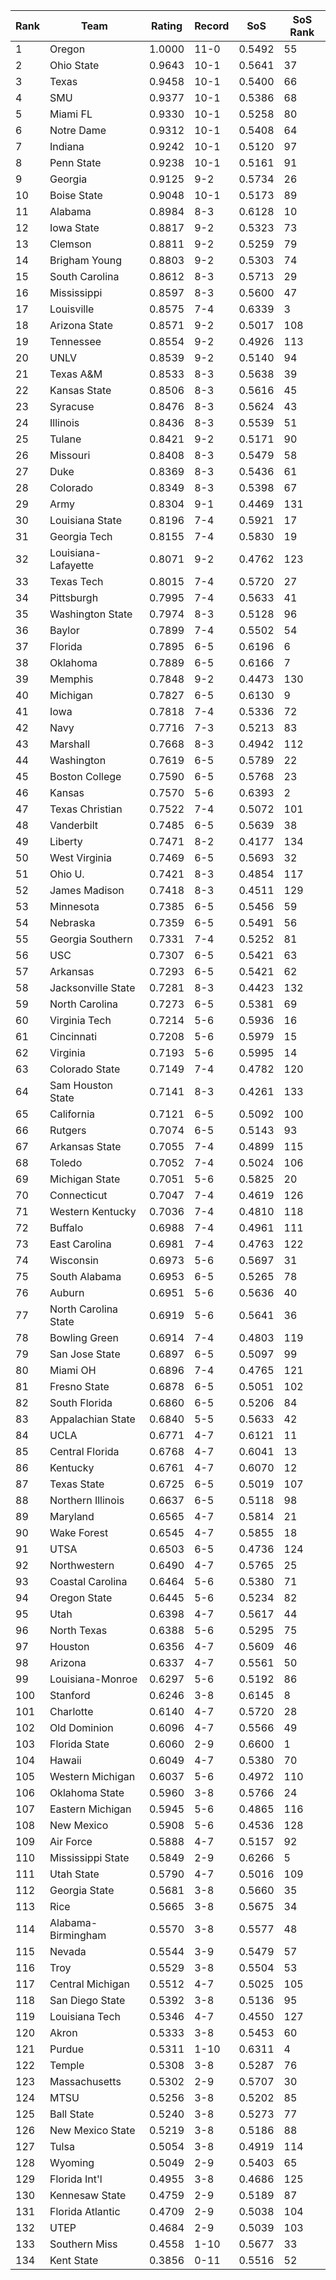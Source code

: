 Rank | Team | Rating | Record | SoS | SoS Rank
---|---|---|---|---|---
1 | Oregon | 1.0000 | 11-0 | 0.5492 | 55
2 | Ohio State | 0.9643 | 10-1 | 0.5641 | 37
3 | Texas | 0.9458 | 10-1 | 0.5400 | 66
4 | SMU | 0.9377 | 10-1 | 0.5386 | 68
5 | Miami FL | 0.9330 | 10-1 | 0.5258 | 80
6 | Notre Dame | 0.9312 | 10-1 | 0.5408 | 64
7 | Indiana | 0.9242 | 10-1 | 0.5120 | 97
8 | Penn State | 0.9238 | 10-1 | 0.5161 | 91
9 | Georgia | 0.9125 | 9-2 | 0.5734 | 26
10 | Boise State | 0.9048 | 10-1 | 0.5173 | 89
11 | Alabama | 0.8984 | 8-3 | 0.6128 | 10
12 | Iowa State | 0.8817 | 9-2 | 0.5323 | 73
13 | Clemson | 0.8811 | 9-2 | 0.5259 | 79
14 | Brigham Young | 0.8803 | 9-2 | 0.5303 | 74
15 | South Carolina | 0.8612 | 8-3 | 0.5713 | 29
16 | Mississippi | 0.8597 | 8-3 | 0.5600 | 47
17 | Louisville | 0.8575 | 7-4 | 0.6339 | 3
18 | Arizona State | 0.8571 | 9-2 | 0.5017 | 108
19 | Tennessee | 0.8554 | 9-2 | 0.4926 | 113
20 | UNLV | 0.8539 | 9-2 | 0.5140 | 94
21 | Texas A&M | 0.8533 | 8-3 | 0.5638 | 39
22 | Kansas State | 0.8506 | 8-3 | 0.5616 | 45
23 | Syracuse | 0.8476 | 8-3 | 0.5624 | 43
24 | Illinois | 0.8436 | 8-3 | 0.5539 | 51
25 | Tulane | 0.8421 | 9-2 | 0.5171 | 90
26 | Missouri | 0.8408 | 8-3 | 0.5479 | 58
27 | Duke | 0.8369 | 8-3 | 0.5436 | 61
28 | Colorado | 0.8349 | 8-3 | 0.5398 | 67
29 | Army | 0.8304 | 9-1 | 0.4469 | 131
30 | Louisiana State | 0.8196 | 7-4 | 0.5921 | 17
31 | Georgia Tech | 0.8155 | 7-4 | 0.5830 | 19
32 | Louisiana-Lafayette | 0.8071 | 9-2 | 0.4762 | 123
33 | Texas Tech | 0.8015 | 7-4 | 0.5720 | 27
34 | Pittsburgh | 0.7995 | 7-4 | 0.5633 | 41
35 | Washington State | 0.7974 | 8-3 | 0.5128 | 96
36 | Baylor | 0.7899 | 7-4 | 0.5502 | 54
37 | Florida | 0.7895 | 6-5 | 0.6196 | 6
38 | Oklahoma | 0.7889 | 6-5 | 0.6166 | 7
39 | Memphis | 0.7848 | 9-2 | 0.4473 | 130
40 | Michigan | 0.7827 | 6-5 | 0.6130 | 9
41 | Iowa | 0.7818 | 7-4 | 0.5336 | 72
42 | Navy | 0.7716 | 7-3 | 0.5213 | 83
43 | Marshall | 0.7668 | 8-3 | 0.4942 | 112
44 | Washington | 0.7619 | 6-5 | 0.5789 | 22
45 | Boston College | 0.7590 | 6-5 | 0.5768 | 23
46 | Kansas | 0.7570 | 5-6 | 0.6393 | 2
47 | Texas Christian | 0.7522 | 7-4 | 0.5072 | 101
48 | Vanderbilt | 0.7485 | 6-5 | 0.5639 | 38
49 | Liberty | 0.7471 | 8-2 | 0.4177 | 134
50 | West Virginia | 0.7469 | 6-5 | 0.5693 | 32
51 | Ohio U. | 0.7421 | 8-3 | 0.4854 | 117
52 | James Madison | 0.7418 | 8-3 | 0.4511 | 129
53 | Minnesota | 0.7385 | 6-5 | 0.5456 | 59
54 | Nebraska | 0.7359 | 6-5 | 0.5491 | 56
55 | Georgia Southern | 0.7331 | 7-4 | 0.5252 | 81
56 | USC | 0.7307 | 6-5 | 0.5421 | 63
57 | Arkansas | 0.7293 | 6-5 | 0.5421 | 62
58 | Jacksonville State | 0.7281 | 8-3 | 0.4423 | 132
59 | North Carolina | 0.7273 | 6-5 | 0.5381 | 69
60 | Virginia Tech | 0.7214 | 5-6 | 0.5936 | 16
61 | Cincinnati | 0.7208 | 5-6 | 0.5979 | 15
62 | Virginia | 0.7193 | 5-6 | 0.5995 | 14
63 | Colorado State | 0.7149 | 7-4 | 0.4782 | 120
64 | Sam Houston State | 0.7141 | 8-3 | 0.4261 | 133
65 | California | 0.7121 | 6-5 | 0.5092 | 100
66 | Rutgers | 0.7074 | 6-5 | 0.5143 | 93
67 | Arkansas State | 0.7055 | 7-4 | 0.4899 | 115
68 | Toledo | 0.7052 | 7-4 | 0.5024 | 106
69 | Michigan State | 0.7051 | 5-6 | 0.5825 | 20
70 | Connecticut | 0.7047 | 7-4 | 0.4619 | 126
71 | Western Kentucky | 0.7036 | 7-4 | 0.4810 | 118
72 | Buffalo | 0.6988 | 7-4 | 0.4961 | 111
73 | East Carolina | 0.6981 | 7-4 | 0.4763 | 122
74 | Wisconsin | 0.6973 | 5-6 | 0.5697 | 31
75 | South Alabama | 0.6953 | 6-5 | 0.5265 | 78
76 | Auburn | 0.6951 | 5-6 | 0.5636 | 40
77 | North Carolina State | 0.6919 | 5-6 | 0.5641 | 36
78 | Bowling Green | 0.6914 | 7-4 | 0.4803 | 119
79 | San Jose State | 0.6897 | 6-5 | 0.5097 | 99
80 | Miami OH | 0.6896 | 7-4 | 0.4765 | 121
81 | Fresno State | 0.6878 | 6-5 | 0.5051 | 102
82 | South Florida | 0.6860 | 6-5 | 0.5206 | 84
83 | Appalachian State | 0.6840 | 5-5 | 0.5633 | 42
84 | UCLA | 0.6771 | 4-7 | 0.6121 | 11
85 | Central Florida | 0.6768 | 4-7 | 0.6041 | 13
86 | Kentucky | 0.6761 | 4-7 | 0.6070 | 12
87 | Texas State | 0.6725 | 6-5 | 0.5019 | 107
88 | Northern Illinois | 0.6637 | 6-5 | 0.5118 | 98
89 | Maryland | 0.6565 | 4-7 | 0.5814 | 21
90 | Wake Forest | 0.6545 | 4-7 | 0.5855 | 18
91 | UTSA | 0.6503 | 6-5 | 0.4736 | 124
92 | Northwestern | 0.6490 | 4-7 | 0.5765 | 25
93 | Coastal Carolina | 0.6464 | 5-6 | 0.5380 | 71
94 | Oregon State | 0.6445 | 5-6 | 0.5234 | 82
95 | Utah | 0.6398 | 4-7 | 0.5617 | 44
96 | North Texas | 0.6388 | 5-6 | 0.5295 | 75
97 | Houston | 0.6356 | 4-7 | 0.5609 | 46
98 | Arizona | 0.6337 | 4-7 | 0.5561 | 50
99 | Louisiana-Monroe | 0.6297 | 5-6 | 0.5192 | 86
100 | Stanford | 0.6246 | 3-8 | 0.6145 | 8
101 | Charlotte | 0.6140 | 4-7 | 0.5720 | 28
102 | Old Dominion | 0.6096 | 4-7 | 0.5566 | 49
103 | Florida State | 0.6060 | 2-9 | 0.6600 | 1
104 | Hawaii | 0.6049 | 4-7 | 0.5380 | 70
105 | Western Michigan | 0.6037 | 5-6 | 0.4972 | 110
106 | Oklahoma State | 0.5960 | 3-8 | 0.5766 | 24
107 | Eastern Michigan | 0.5945 | 5-6 | 0.4865 | 116
108 | New Mexico | 0.5908 | 5-6 | 0.4536 | 128
109 | Air Force | 0.5888 | 4-7 | 0.5157 | 92
110 | Mississippi State | 0.5849 | 2-9 | 0.6266 | 5
111 | Utah State | 0.5790 | 4-7 | 0.5016 | 109
112 | Georgia State | 0.5681 | 3-8 | 0.5660 | 35
113 | Rice | 0.5665 | 3-8 | 0.5675 | 34
114 | Alabama-Birmingham | 0.5570 | 3-8 | 0.5577 | 48
115 | Nevada | 0.5544 | 3-9 | 0.5479 | 57
116 | Troy | 0.5529 | 3-8 | 0.5504 | 53
117 | Central Michigan | 0.5512 | 4-7 | 0.5025 | 105
118 | San Diego State | 0.5392 | 3-8 | 0.5136 | 95
119 | Louisiana Tech | 0.5346 | 4-7 | 0.4550 | 127
120 | Akron | 0.5333 | 3-8 | 0.5453 | 60
121 | Purdue | 0.5311 | 1-10 | 0.6311 | 4
122 | Temple | 0.5308 | 3-8 | 0.5287 | 76
123 | Massachusetts | 0.5302 | 2-9 | 0.5707 | 30
124 | MTSU | 0.5256 | 3-8 | 0.5202 | 85
125 | Ball State | 0.5240 | 3-8 | 0.5273 | 77
126 | New Mexico State | 0.5219 | 3-8 | 0.5186 | 88
127 | Tulsa | 0.5054 | 3-8 | 0.4919 | 114
128 | Wyoming | 0.5049 | 2-9 | 0.5403 | 65
129 | Florida Int'l | 0.4955 | 3-8 | 0.4686 | 125
130 | Kennesaw State | 0.4759 | 2-9 | 0.5189 | 87
131 | Florida Atlantic | 0.4709 | 2-9 | 0.5038 | 104
132 | UTEP | 0.4684 | 2-9 | 0.5039 | 103
133 | Southern Miss | 0.4558 | 1-10 | 0.5677 | 33
134 | Kent State | 0.3856 | 0-11 | 0.5516 | 52
